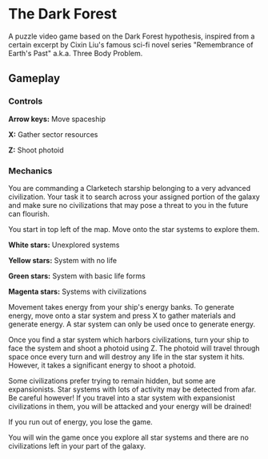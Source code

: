 # The Dark Forest
A puzzle video game based on the Dark Forest hypothesis, inspired from a certain excerpt by Cixin Liu's famous sci-fi novel series "Remembrance of Earth's Past" a.k.a. Three Body Problem.

## Gameplay
### Controls
**Arrow keys:** Move spaceship

**X:** Gather sector resources

**Z:** Shoot photoid

### Mechanics
You are commanding a Clarketech starship belonging to a very advanced civilization. Your task it to search across your assigned portion of the galaxy and make sure no civilizations that may pose a threat to you in the future can flourish.

You start in top left of the map. Move onto the star systems to explore them.

**White stars:** Unexplored systems

**Yellow stars:** System with no life

**Green stars:** System with basic life forms

**Magenta stars:** Systems with civilizations

Movement takes energy from your ship's energy banks. To generate energy, move onto a star system and press X to gather materials and generate energy. A star system can only be used once to generate energy.

Once you find a star system which harbors civilizations, turn your ship to face the system and shoot a photoid using Z. The photoid will travel through space once every turn and will destroy any life in the star system it hits. However, it takes a significant energy to shoot a photoid.

Some civilizations prefer trying to remain hidden, but some are expansionists. Star systems with lots of activity may be detected from afar. Be careful however! If you travel into a star system with expansionist civilizations in them, you will be attacked and your energy will be drained!

If you run out of energy, you lose the game.

You will win the game once you explore all star systems and there are no civilizations left in your part of the galaxy.
